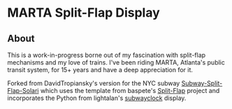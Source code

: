# MARTA Split-Flap Display

## About

This is a work-in-progress borne out of my fascination with split-flap mechanisms and my love of trains. I've been riding MARTA, Atlanta's public transit system, for 15+ years and have a deep appreciation for it.

Forked from DavidTropiansky's version for the NYC subway [Subway-Split-Flap-Solari](https://github.com/DavidTropiansky/Subway-Split-Flap-Solari?tab=readme-ov-file) which uses the template from baspete's [Split-Flap](https://github.com/baspete/Split-Flap/) project and incorporates the Python from lightalan's [subwayclock](https://github.com/lightalan/subwayclock) display.






